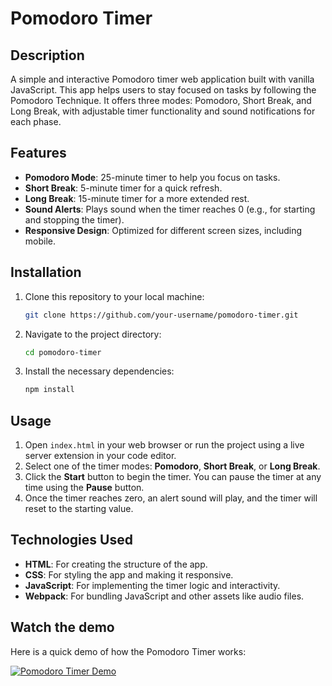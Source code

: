 # Pomodoro Timer

## Description

A simple and interactive Pomodoro timer web application built with vanilla JavaScript. This app helps users to stay focused on tasks by following the Pomodoro Technique. It offers three modes: Pomodoro, Short Break, and Long Break, with adjustable timer functionality and sound notifications for each phase.

## Features

- **Pomodoro Mode**: 25-minute timer to help you focus on tasks.
- **Short Break**: 5-minute timer for a quick refresh.
- **Long Break**: 15-minute timer for a more extended rest.
- **Sound Alerts**: Plays sound when the timer reaches 0 (e.g., for starting and stopping the timer).
- **Responsive Design**: Optimized for different screen sizes, including mobile.

## Installation

1. Clone this repository to your local machine:
    ```bash
    git clone https://github.com/your-username/pomodoro-timer.git
    ```

2. Navigate to the project directory:
    ```bash
    cd pomodoro-timer
    ```

3. Install the necessary dependencies:
    ```bash
    npm install
    ```

## Usage

1. Open `index.html` in your web browser or run the project using a live server extension in your code editor.
2. Select one of the timer modes: **Pomodoro**, **Short Break**, or **Long Break**.
3. Click the **Start** button to begin the timer. You can pause the timer at any time using the **Pause** button.
4. Once the timer reaches zero, an alert sound will play, and the timer will reset to the starting value.

## Technologies Used

- **HTML**: For creating the structure of the app.
- **CSS**: For styling the app and making it responsive.
- **JavaScript**: For implementing the timer logic and interactivity.
- **Webpack**: For bundling JavaScript and other assets like audio files.


## Watch the demo

Here is a quick demo of how the Pomodoro Timer works:

[![Pomodoro Timer Demo](https://cdn.loom.com/sessions/thumbnails/your-video-id-with-thumbnail.jpg)]([https://www.loom.com/share/your-video-id]https://www.loom.com/share/f6958fd7349b45d59a2cc2d5edcc8c4c)

